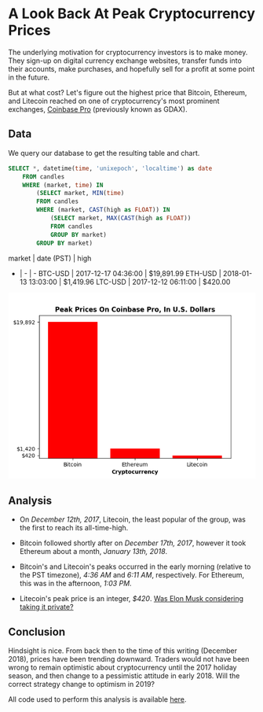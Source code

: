 # A Look Back At Peak Cryptocurrency Prices

The underlying motivation for cryptocurrency investors is to make money.  They sign-up on digital currency exchange websites, transfer funds into their accounts, make purchases, and hopefully  sell for a profit at some point in the future.

But at what cost? Let's figure out the highest price that Bitcoin, Ethereum, and Litecoin reached on one of cryptocurrency's most prominent exchanges, [Coinbase Pro](https://pro.coinbase.com/) (previously known as GDAX).


## Data
We query our database to get the resulting table and chart.

```sql
SELECT *, datetime(time, 'unixepoch', 'localtime') as date
    FROM candles
    WHERE (market, time) IN
        (SELECT market, MIN(time)
        FROM candles
        WHERE (market, CAST(high as FLOAT)) IN
            (SELECT market, MAX(CAST(high as FLOAT))
            FROM candles
            GROUP BY market)
        GROUP BY market)
```

market | date (PST) | high
- | - | -
BTC-USD | 2017-12-17 04:36:00 | $19,891.99
ETH-USD | 2018-01-13 13:03:00 | $1,419.96
LTC-USD | 2017-12-12 06:11:00 | $420.00

![Peak cryptocurrency prices on Coinbase Pro](peaks.png)


## Analysis
 - On *December 12th, 2017*, Litecoin, the least popular of the group, was the first to reach its all-time-high.

 - Bitcoin followed shortly after on *December 17th, 2017*, however it took Ethereum about a month, *January 13th, 2018*.

 - Bitcoin's and Litecoin's peaks occurred in the early morning (relative to the PST timezone), *4:36 AM* and *6:11 AM*, respectively. For Ethereum, this was in the afternoon, *1:03 PM*.

 - Litecoin's peak price is an integer, *$420*. [Was Elon Musk considering taking it private?](https://twitter.com/elonmusk/status/1026872652290379776)


## Conclusion
Hindsight is nice. From back then to the time of this writing (December 2018), prices have been trending downward. Traders would not have been wrong to remain optimistic about cryptocurrency until the 2017 holiday season, and then change to a pessimistic attitude in early 2018. Will the correct strategy change to optimism in 2019?

All code used to perform this analysis is available [here](https://github.com/milan102/Cryptocurrency-Data-Analysis).
